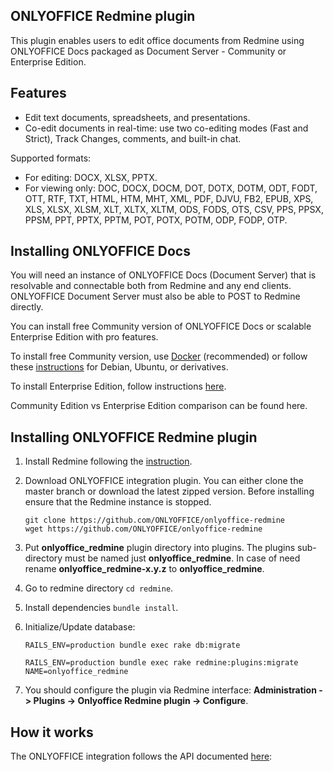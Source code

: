 ## ONLYOFFICE Redmine plugin

This plugin enables users to edit office documents from Redmine using ONLYOFFICE Docs packaged as Document Server - Community or Enterprise
Edition.

## Features
* Edit text documents, spreadsheets, and presentations.
* Co-edit documents in real-time: use two co-editing modes (Fast and Strict), Track Changes, comments, and built-in chat.

Supported formats:

* For editing: DOCX, XLSX, PPTX.
* For viewing only: DOC, DOCX, DOCM, DOT, DOTX, DOTM, ODT, FODT, OTT, RTF, TXT, HTML, HTM, MHT, XML, PDF, DJVU, FB2, EPUB, XPS, XLS, XLSX, XLSM, XLT, XLTX, XLTM, ODS, FODS, OTS, CSV, PPS, PPSX, PPSM, PPT, PPTX, PPTM, POT, POTX, POTM, ODP, FODP, OTP.

## Installing ONLYOFFICE Docs

You will need an instance of ONLYOFFICE Docs (Document Server) that is resolvable and connectable both from Redmine and any end clients. ONLYOFFICE Document Server must also be able to POST to Redmine directly.

You can install free Community version of ONLYOFFICE Docs or scalable Enterprise Edition with pro features.

To install free Community version, use [Docker](https://github.com/onlyoffice/Docker-DocumentServer) (recommended) or follow these [instructions](https://helpcenter.onlyoffice.com/installation/docs-community-install-ubuntu.aspx) for Debian, Ubuntu, or derivatives.

To install Enterprise Edition, follow instructions [here](https://helpcenter.onlyoffice.com/installation/docs-enterprise-index.aspx).

Community Edition vs Enterprise Edition comparison can be found here.

## Installing ONLYOFFICE Redmine plugin

1. Install Redmine following the [instruction](https://www.redmine.org/projects/redmine/wiki/RedmineInstall). 

2. Download ONLYOFFICE integration plugin.
   You can either clone the master branch or download the latest zipped version. Before installing ensure that the Redmine instance is stopped.
    ````
    git clone https://github.com/ONLYOFFICE/onlyoffice-redmine
    wget https://github.com/ONLYOFFICE/onlyoffice-redmine
    ````

3. Put **onlyoffice_redmine** plugin directory into plugins. The plugins sub-directory must be named just **onlyoffice_redmine**. In case of need rename **onlyoffice_redmine-x.y.z** to **onlyoffice_redmine**.

4. Go to redmine directory `cd redmine`.

5. Install dependencies  `bundle install`.

6. Initialize/Update database:

   `RAILS_ENV=production bundle exec rake db:migrate`

   `RAILS_ENV=production bundle exec rake redmine:plugins:migrate NAME=onlyoffice_redmine`

7. You should configure the plugin via Redmine interface: **Administration -> Plugins -> Onlyoffice Redmine plugin -> Configure**.

## How it works

The ONLYOFFICE integration follows the API documented [here](https://api.onlyoffice.com/editors/basic):
